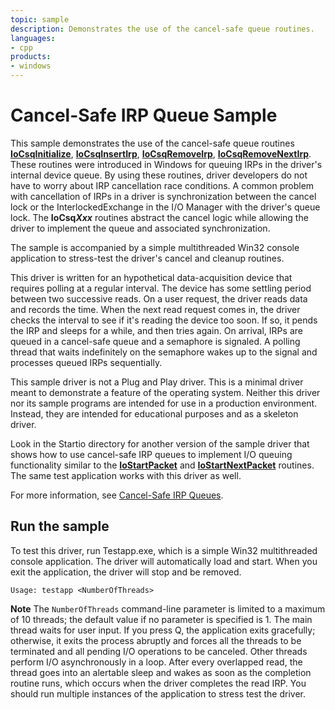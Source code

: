 ```yaml
---
topic: sample
description: Demonstrates the use of the cancel-safe queue routines.
languages:
- cpp
products:
- windows
---
```


<!---
    name: Cancel-Safe IRP Queue Sample
    platform: WDM
    language: cpp
    category: General
    description: Demonstrates the use of the cancel-safe queue routines.
    samplefwlink: http://go.microsoft.com/fwlink/p/?LinkId=617705
--->

# Cancel-Safe IRP Queue Sample

This sample demonstrates the use of the cancel-safe queue routines [**IoCsqInitialize**](http://msdn.microsoft.com/en-us/library/windows/hardware/ff549054), [**IoCsqInsertIrp**](http://msdn.microsoft.com/en-us/library/windows/hardware/ff549066), [**IoCsqRemoveIrp**](http://msdn.microsoft.com/en-us/library/windows/hardware/ff549070), [**IoCsqRemoveNextIrp**](http://msdn.microsoft.com/en-us/library/windows/hardware/ff549072). These routines were introduced in Windows for queuing IRPs in the driver's internal device queue. By using these routines, driver developers do not have to worry about IRP cancellation race conditions. A common problem with cancellation of IRPs in a driver is synchronization between the cancel lock or the InterlockedExchange in the I/O Manager with the driver's queue lock. The **IoCsq*Xxx*** routines abstract the cancel logic while allowing the driver to implement the queue and associated synchronization.

The sample is accompanied by a simple multithreaded Win32 console application to stress-test the driver's cancel and cleanup routines.

This driver is written for an hypothetical data-acquisition device that requires polling at a regular interval. The device has some settling period between two successive reads. On a user request, the driver reads data and records the time. When the next read request comes in, the driver checks the interval to see if it's reading the device too soon. If so, it pends the IRP and sleeps for a while, and then tries again. On arrival, IRPs are queued in a cancel-safe queue and a semaphore is signaled. A polling thread that waits indefinitely on the semaphore wakes up to the signal and processes queued IRPs sequentially.

This sample driver is not a Plug and Play driver. This is a minimal driver meant to demonstrate a feature of the operating system. Neither this driver nor its sample programs are intended for use in a production environment. Instead, they are intended for educational purposes and as a skeleton driver.

Look in the Startio directory for another version of the sample driver that shows how to use cancel-safe IRP queues to implement I/O queuing functionality similar to the [**IoStartPacket**](http://msdn.microsoft.com/en-us/library/windows/hardware/ff550370) and [**IoStartNextPacket**](http://msdn.microsoft.com/en-us/library/windows/hardware/ff550358) routines. The same test application works with this driver as well.

For more information, see [Cancel-Safe IRP Queues](http://msdn.microsoft.com/en-us/library/windows/hardware/ff540755).

## Run the sample

To test this driver, run Testapp.exe, which is a simple Win32 multithreaded console application. The driver will automatically load and start. When you exit the application, the driver will stop and be removed.

`Usage: testapp <NumberOfThreads>`

**Note** The `NumberOfThreads` command-line parameter is limited to a maximum of 10 threads; the default value if no parameter is specified is 1. The main thread waits for user input. If you press Q, the application exits gracefully; otherwise, it exits the process abruptly and forces all the threads to be terminated and all pending I/O operations to be canceled. Other threads perform I/O asynchronously in a loop. After every overlapped read, the thread goes into an alertable sleep and wakes as soon as the completion routine runs, which occurs when the driver completes the read IRP. You should run multiple instances of the application to stress test the driver.

